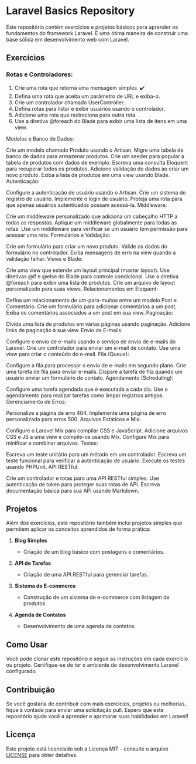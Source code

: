 # Laravel Basics Repository

Este repositório contém exercícios e projetos básicos para aprender os fundamentos do framework Laravel. É uma ótima maneira de construir uma base sólida em desenvolvimento web com Laravel.

## Exercícios

<h3>Rotas e Controladores:</h3>

<ol>
  <li>Crie uma rota que retorna uma mensagem simples. ✔️</li>
  <li>Defina uma rota que aceita um parâmetro de URL e exiba-o.</li>
  <li>Crie um controlador chamado UserController.</li>
  <li>Defina rotas para listar e exibir usuários usando o controlador.</li>
  <li>Adicione uma rota que redireciona para outra rota.</li>
  <li>Use a diretiva @foreach do Blade para exibir uma lista de itens em uma view.</li>
</ol>

Modelos e Banco de Dados:

Crie um modelo chamado Produto usando o Artisan.
Migre uma tabela de banco de dados para armazenar produtos.
Crie um seeder para popular a tabela de produtos com dados de exemplo.
Escreva uma consulta Eloquent para recuperar todos os produtos.
Adicione validação de dados ao criar um novo produto.
Exiba a lista de produtos em uma view usando Blade.
Autenticação:

Configure a autenticação de usuário usando o Artisan.
Crie um sistema de registro de usuário.
Implemente o login de usuário.
Proteja uma rota para que apenas usuários autenticados possam acessá-la.
Middleware:

Crie um middleware personalizado que adiciona um cabeçalho HTTP a todas as respostas.
Aplique um middleware globalmente para todas as rotas.
Use um middleware para verificar se um usuário tem permissão para acessar uma rota.
Formulários e Validação:

Crie um formulário para criar um novo produto.
Valide os dados do formulário no controlador.
Exiba mensagens de erro na view quando a validação falhar.
Views e Blade:

Crie uma view que estende um layout principal (master layout).
Use diretivas @if e @else do Blade para controle condicional.
Use a diretiva @foreach para exibir uma lista de produtos.
Crie um arquivo de layout personalizado para suas views.
Relacionamentos em Eloquent:

Defina um relacionamento de um-para-muitos entre um modelo Post e Comentário.
Crie um formulário para adicionar comentários a um post.
Exiba os comentários associados a um post em sua view.
Paginação:

Divida uma lista de produtos em várias páginas usando paginação.
Adicione links de paginação à sua view.
Envio de E-mails:

Configure o envio de e-mails usando o serviço de envio de e-mails do Laravel.
Crie um controlador para enviar um e-mail de contato.
Use uma view para criar o conteúdo do e-mail.
Fila (Queue):

Configure a fila para processar o envio de e-mails em segundo plano.
Crie uma tarefa de fila para enviar e-mails.
Dispare a tarefa de fila quando um usuário enviar um formulário de contato.
Agendamento (Scheduling):

Configure uma tarefa agendada que é executada a cada dia.
Use o agendamento para realizar tarefas como limpar registros antigos.
Gerenciamento de Erros:

Personalize a página de erro 404.
Implemente uma página de erro personalizada para erros 500.
Arquivos Estáticos e Mix:

Configure o Laravel Mix para compilar CSS e JavaScript.
Adicione arquivos CSS e JS a uma view e compile-os usando Mix.
Configure Mix para minificar e combinar arquivos.
Testes:

Escreva um teste unitário para um método em um controlador.
Escreva um teste funcional para verificar a autenticação de usuário.
Execute os testes usando PHPUnit.
API RESTful:

Crie um controlador e rotas para uma API RESTful simples.
Use autenticação de token para proteger suas rotas de API.
Escreva documentação básica para sua API usando Markdown.

## Projetos

Além dos exercícios, este repositório também inclui projetos simples que permitem aplicar os conceitos aprendidos de forma prática:

1. **Blog Simples**
   - Criação de um blog básico com postagens e comentários.

2. **API de Tarefas**
   - Criação de uma API RESTful para gerenciar tarefas.

3. **Sistema de E-commerce**
   - Construção de um sistema de e-commerce com listagem de produtos.

4. **Agenda de Contatos**
   - Desenvolvimento de uma agenda de contatos.

## Como Usar

Você pode clonar este repositório e seguir as instruções em cada exercício ou projeto. Certifique-se de ter o ambiente de desenvolvimento Laravel configurado.

## Contribuição

Se você gostaria de contribuir com mais exercícios, projetos ou melhorias, fique à vontade para enviar uma solicitação pull. Espero que este repositório ajude você a aprender e aprimorar suas habilidades em Laravel!

## Licença

Este projeto está licenciado sob a Licença MIT - consulte o arquivo [LICENSE](LICENSE) para obter detalhes.
